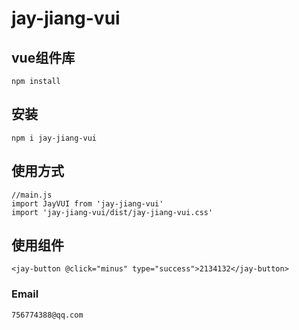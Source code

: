 # jay-jiang-vui

## vue组件库
```
npm install
```

## 安装
```
npm i jay-jiang-vui
```

## 使用方式
```
//main.js
import JayVUI from 'jay-jiang-vui'
import 'jay-jiang-vui/dist/jay-jiang-vui.css'
```
## 使用组件
`<jay-button @click="minus" type="success">2134132</jay-button>`

### Email
`756774388@qq.com`
